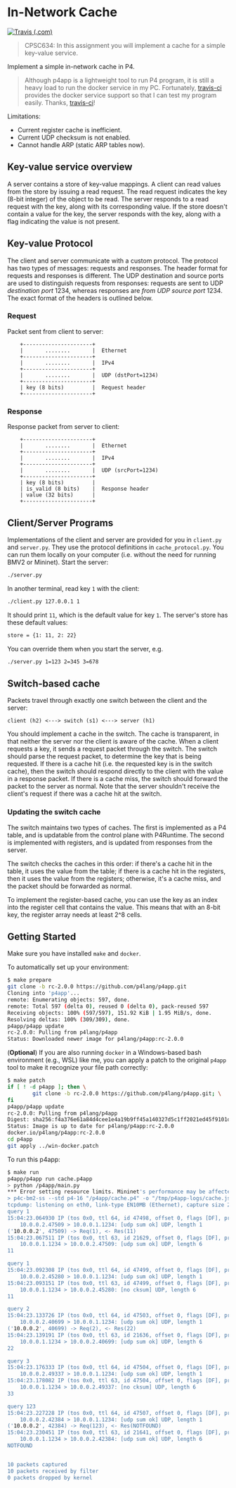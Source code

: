 # In-Network Cache

[![Travis (.com)](https://travis-ci.com/fno2010/switch-cache.svg?token=F5zAaxpbqyncPJymSyQA)](https://travis-ci.com/fno2010/switch-cache)

> CPSC634: In this assignment you will implement a cache for a simple key-value service.

Implement a simple in-network cache in P4.

> Although p4app is a lightweight tool to run P4 program, it is still a heavy
> load to run the docker service in my PC. Fortunately,
> [travis-ci][travis-ci-docker] provides the docker service support so that I
> can test my program easily. Thanks, [travis-ci][travis-ci-docker]!

Limitations:

- Current register cache is inefficient.
- Current UDP checksum is not enabled.
- Cannot handle ARP (static ARP tables now).

[travis-ci-docker]: https://docs.travis-ci.com/user/docker/

## Key-value service overview

A server contains a store of key-value mappings. A client can read values from
the store by issuing a read request. The read request indicates the key (8-bit
integer) of the object to be read. The server responds to a read request with
the key, along with its corresponding value. If the store doesn't contain a
value for the key, the server responds with the key, along with a flag
indicating the value is not present.

## Key-value Protocol

The client and server communicate with a custom protocol. The protocol has two
types of messages: requests and responses. The header format for requests and
responses is different. The UDP destination and source ports are used to
distinguish requests from responses: requests are sent to UDP *destination
port* 1234, whereas responses are *from UDP source port* 1234. The exact format
of the headers is outlined below.

### Request

Packet sent from client to server:

``` ascii
    +----------------------+
    |       ........       |  Ethernet
    +----------------------+
    |       ........       |  IPv4
    +----------------------+
    |       ........       |  UDP (dstPort=1234)
    +----------------------+
    | key (8 bits)         |  Request header
    +----------------------+
```

### Response

Response packet from server to client:

``` ascii
    +----------------------+
    |       ........       |  Ethernet
    +----------------------+
    |       ........       |  IPv4
    +----------------------+
    |       ........       |  UDP (srcPort=1234)
    +----------------------+
    | key (8 bits)         |
    | is_valid (8 bits)    |  Response header
    | value (32 bits)      |
    +----------------------+
```

## Client/Server Programs

Implementations of the client and server are provided for you in `client.py`
and `server.py`. They use the protocol definitions in `cache_protocol.py`. You
can run them locally on your computer (i.e. without the need for running BMV2
or Mininet). Start the server:

``` bash
./server.py
```

In another terminal, read key `1` with the client:

``` bash
./client.py 127.0.0.1 1
```

It should print `11`, which is the default value for key `1`. The server's
store has these default values:

``` bash
store = {1: 11, 2: 22}
```

You can override them when you start the server, e.g.

``` bash
./server.py 1=123 2=345 3=678
```

## Switch-based cache

Packets travel through exactly one switch between the client and the server:

``` ascii
client (h2) <---> switch (s1) <---> server (h1)
```

You should implement a cache in the switch. The cache is transparent, in
that neither the server nor the client is aware of the cache. When a client
requests a key, it sends a request packet through the switch. The switch should
parse the request packet, to determine the key that is being requested. If
there is a cache hit (i.e. the requested key is in the switch cache), then the
switch should respond directly to the client with the value in a response
packet. If there is a cache miss, the switch should forward the packet to the
server as normal. Note that the server shouldn't receive the client's request
if there was a cache hit at the switch.

### Updating the switch cache

The switch maintains two types of caches. The first is implemented as a P4
table, and is updatable from the control plane with P4Runtime. The second is
implemented with registers, and is updated from responses from the server.

The switch checks the caches in this order: if there's a cache hit in the
table, it uses the value from the table; if there is a cache hit in the
registers, then it uses the value from the registers; otherwise, it's a cache
miss, and the packet should be forwarded as normal.

To implement the register-based cache, you can use the key as an index into the
register cell that contains the value. This means that with an 8-bit key, the
register array needs at least 2^8 cells.

## Getting Started

Make sure you have installed `make` and `docker`.

To automatically set up your environment:

``` bash
$ make prepare
git clone -b rc-2.0.0 https://github.com/p4lang/p4app.git
Cloning into 'p4app'...
remote: Enumerating objects: 597, done.
remote: Total 597 (delta 0), reused 0 (delta 0), pack-reused 597
Receiving objects: 100% (597/597), 151.92 KiB | 1.95 MiB/s, done.
Resolving deltas: 100% (309/309), done.
p4app/p4app update
rc-2.0.0: Pulling from p4lang/p4app
Status: Downloaded newer image for p4lang/p4app:rc-2.0.0
```

(**Optional**) If you are also running `docker` in a Windows-based bash environment (e.g.,
WSL) like me, you can apply a patch to the original `p4app` tool to make it
recognize your file path correctly:

``` bash
$ make patch
if [ ! -d p4app ]; then \
        git clone -b rc-2.0.0 https://github.com/p4lang/p4app.git; \
fi
p4app/p4app update
rc-2.0.0: Pulling from p4lang/p4app
Digest: sha256:f4a376e61a84d4cee1e4a19b9ff45a140327d5c1ff2021ed45f9101d26fb812d
Status: Image is up to date for p4lang/p4app:rc-2.0.0
docker.io/p4lang/p4app:rc-2.0.0
cd p4app
git apply ../win-docker.patch
```

To run this p4app:

``` bash
$ make run
p4app/p4app run cache.p4app
> python /p4app/main.py
*** Error setting resource limits. Mininet's performance may be affected.
> p4c-bm2-ss --std p4-16 "/p4app/cache.p4" -o "/tmp/p4app-logs/cache.json" --p4runtime-files "/tmp/p4app-logs/cache.p4info.txt"
tcpdump: listening on eth0, link-type EN10MB (Ethernet), capture size 262144 bytes
query 1
15:04:23.064930 IP (tos 0x0, ttl 64, id 47498, offset 0, flags [DF], proto UDP (17), length 29)
    10.0.0.2.47509 > 10.0.0.1.1234: [udp sum ok] UDP, length 1
('10.0.0.2', 47509) -> Req(1), <- Res(11)
15:04:23.067511 IP (tos 0x0, ttl 63, id 21629, offset 0, flags [DF], proto UDP (17), length 34)
    10.0.0.1.1234 > 10.0.0.2.47509: [udp sum ok] UDP, length 6
11

query 1
15:04:23.092308 IP (tos 0x0, ttl 64, id 47499, offset 0, flags [DF], proto UDP (17), length 29)
    10.0.0.2.45280 > 10.0.0.1.1234: [udp sum ok] UDP, length 1
15:04:23.093151 IP (tos 0x0, ttl 63, id 47499, offset 0, flags [DF], proto UDP (17), length 34)
    10.0.0.1.1234 > 10.0.0.2.45280: [no cksum] UDP, length 6
11

query 2
15:04:23.133726 IP (tos 0x0, ttl 64, id 47503, offset 0, flags [DF], proto UDP (17), length 29)
    10.0.0.2.40699 > 10.0.0.1.1234: [udp sum ok] UDP, length 1
('10.0.0.2', 40699) -> Req(2), <- Res(22)
15:04:23.139191 IP (tos 0x0, ttl 63, id 21636, offset 0, flags [DF], proto UDP (17), length 34)
    10.0.0.1.1234 > 10.0.0.2.40699: [udp sum ok] UDP, length 6
22

query 3
15:04:23.176333 IP (tos 0x0, ttl 64, id 47504, offset 0, flags [DF], proto UDP (17), length 29)
    10.0.0.2.49337 > 10.0.0.1.1234: [udp sum ok] UDP, length 1
15:04:23.178082 IP (tos 0x0, ttl 63, id 47504, offset 0, flags [DF], proto UDP (17), length 34)
    10.0.0.1.1234 > 10.0.0.2.49337: [no cksum] UDP, length 6
33

query 123
15:04:23.227228 IP (tos 0x0, ttl 64, id 47507, offset 0, flags [DF], proto UDP (17), length 29)
    10.0.0.2.42384 > 10.0.0.1.1234: [udp sum ok] UDP, length 1
('10.0.0.2', 42384) -> Req(123), <- Res(NOTFOUND)
15:04:23.230451 IP (tos 0x0, ttl 63, id 21641, offset 0, flags [DF], proto UDP (17), length 34)
    10.0.0.1.1234 > 10.0.0.2.42384: [udp sum ok] UDP, length 6
NOTFOUND


10 packets captured
10 packets received by filter
0 packets dropped by kernel
```
